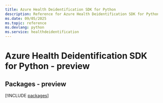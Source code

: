 ```yaml
---
title: Azure Health Deidentification SDK for Python
description: Reference for Azure Health Deidentification SDK for Python
ms.date: 09/05/2025
ms.topic: reference
ms.devlang: python
ms.service: healthdeidentification
---
```

# Azure Health Deidentification SDK for Python - preview
## Packages - preview
[!INCLUDE [packages](health-deidentification-index.md)]